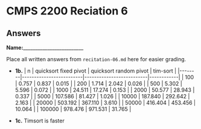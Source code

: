 # CMPS 2200 Reciation 6
## Answers

**Name:**_________________________


Place all written answers from `recitation-06.md` here for easier grading.







- **1b.**
|      n |   quicksort fixed pivot |   quicksort random pivot |   tim-sort |
|--------|-------------------------|--------------------------|------------|
|    100 |                   0.757 |                    0.837 |      0.015 |
|    200 |                   1.714 |                    2.042 |      0.026 |
|    500 |                   5.302 |                    5.596 |      0.072 |
|   1000 |                  24.511 |                   17.274 |      0.153 |
|   2000 |                  50.577 |                   28.943 |      0.337 |
|   5000 |                 107.586 |                   81.427 |      1.026 |
|  10000 |                 187.840 |                  292.642 |      2.163 |
|  20000 |                 503.192 |                  367.110 |      3.610 |
|  50000 |                 416.404 |                  453.456 |     10.064 |
| 100000 |                 978.476 |                  971.531 |     31.765 |



- **1c.**
Timsort is faster
